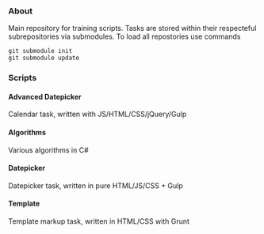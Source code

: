 ### About

Main repository for training scripts. Tasks are stored within their respecteful subrepositories via submodules.
To load all repostories use commands

```
git submodule init
git submodule update
```

### Scripts

#### Advanced Datepicker

Calendar task, written with JS/HTML/CSS/jQuery/Gulp

#### Algorithms

Various algorithms in C#

#### Datepicker

Datepicker task, written in pure HTML/JS/CSS + Gulp

#### Template

Template markup task, written in HTML/CSS with Grunt


